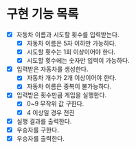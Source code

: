 # 구현 기능 목록
- [x] 자동차 이름과 시도할 횟수를 입력받는다.
  - [x] 자동차 이름은 5자 이하만 가능하다.
  - [x] 시도할 횟수는 1회 이상이어야 한다.
  - [x] 시도할 횟수에는 숫자만 입력이 가능하다.
- [x] 입력받은 자동차를 생성한다.
  - [x] 자동차 개수가 2개 이상이어야 한다.
  - [x] 자동차 이름은 중복이 불가능하다.
- [x] 입력받은 횟수만큼 게임을 실행한다.
  - [x] 0~9 무작위 값 구한다.
  - [x] 4 이상일 경우 전진
- [x] 실행 결과를 출력한다.
- [x] 우승자를 구한다.
- [x] 우승자를 출력한다.